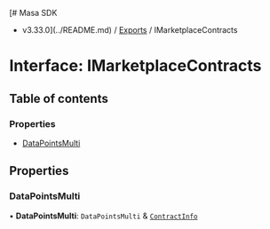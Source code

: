 [# Masa SDK
 - v3.33.0](../README.md) / [Exports](../modules.md) / IMarketplaceContracts

# Interface: IMarketplaceContracts

## Table of contents

### Properties

- [DataPointsMulti](IMarketplaceContracts.md#datapointsmulti)

## Properties

### DataPointsMulti

• **DataPointsMulti**: `DataPointsMulti` & [`ContractInfo`](ContractInfo.md)
